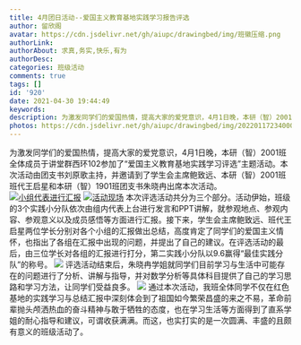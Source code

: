 ```yaml
---
title: 4月团日活动--爱国主义教育基地实践学习报告评选
author: 留欣阁
avatar: https://cdn.jsdelivr.net/gh/aiupc/drawingbed/img/班徽压缩.png
authorLink: 
authorAbout: 求真,务实,快乐,有为
authorDesc: 
categories: 班级活动
comments: true
tags: []
id: '920'
date: 2021-04-30 19:44:49
keywords:
description: 为激发同学们的爱国热情，提高大家的爱党意识，4月1日晚，本研（智）2001班全体成员于讲堂群西环10...
photos: https://cdn.jsdelivr.net/gh/aiupc/drawingbed/img/20220117234000.png
---
```


为激发同学们的爱国热情，提高大家的爱党意识，4月1日晚，本研（智）2001班全体成员于讲堂群西环102参加了“爱国主义教育基地实践学习评选”主题活动。本次活动由团支书刘原歌主持，并邀请到了学生会主席鲍致远、本研（智）2001班班代王启星和本研（智）1901班团支书朱晓冉出席本次活动。 [![小组代表进行汇报](https://www.aiupc.xyz/wp-content/uploads/2021/04/wp_editor_md_23846e36ac33fe1fbe08809d9e62df9e.jpg)](https://www.aiupc.xyz/wp-content/uploads/2021/04/wp_editor_md_23846e36ac33fe1fbe08809d9e62df9e.jpg) [![活动现场](https://www.aiupc.xyz/wp-content/uploads/2021/04/wp_editor_md_0a15d435eeb7f11743fdc4c22ba8dd53.jpg)](https://www.aiupc.xyz/wp-content/uploads/2021/04/wp_editor_md_0a15d435eeb7f11743fdc4c22ba8dd53.jpg) 本次评选活动共分为三个部分。活动伊始，班级的3个实践小分队依次由组内代表上台进行发言和PPT讲解，就参观地点、参观内容、参观意义以及成员感悟等方面进行汇报。接下来，学生会主席鲍致远、班代王启星两位学长分别对各个小组的汇报做出总结，高度肯定了同学们的爱国主义情怀，也指出了各组在汇报中出现的问题，并提出了自己的建议。在评选活动的最后，由三位学长对各组的汇报进行打分，第二实践小分队以9.6赢得“最佳实践分队”的称号。 [![](https://www.aiupc.xyz/wp-content/uploads/2021/04/wp_editor_md_4e1042d4fa7f5fb436949d1b208d0ab8.jpg)](https://www.aiupc.xyz/wp-content/uploads/2021/04/wp_editor_md_4e1042d4fa7f5fb436949d1b208d0ab8.jpg) 评选活动结束后，朱晓冉学姐就同学们目前学习与生活中可能存在的问题进行了分析、讲解与指导，并对数学分析等具体科目提供了自己的学习思路和学习方法，让同学们受益良多。 [![](https://www.aiupc.xyz/wp-content/uploads/2021/04/wp_editor_md_c3844bb980f72ee406c7c211464c8fe6.jpg)](https://www.aiupc.xyz/wp-content/uploads/2021/04/wp_editor_md_c3844bb980f72ee406c7c211464c8fe6.jpg) 通过本次活动，我班全体同学不仅在红色基地的实践学习与总结汇报中深刻体会到了祖国如今繁荣昌盛的来之不易，革命前辈抛头颅洒热血的奋斗精神与敢于牺牲的态度，也在学习生活等方面得到了直系学姐的耐心指导和建议，可谓收获满满。而这，也实打实的是一次圆满、丰盛的且颇有意义的班级活动了。